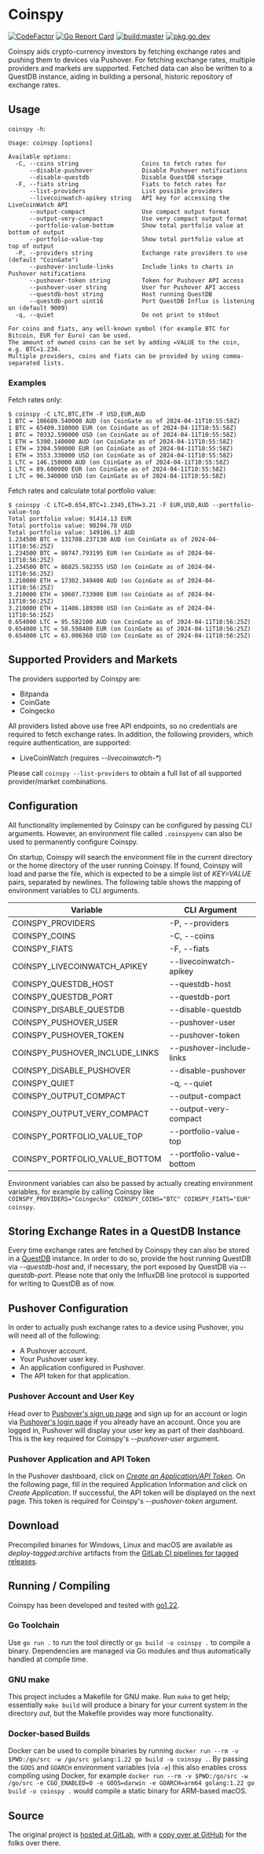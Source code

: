 # Coinspy

[![CodeFactor](https://www.codefactor.io/repository/github/rbrt-weiler/coinspy/badge/master)](https://www.codefactor.io/repository/github/rbrt-weiler/coinspy/overview/master)
[![Go Report Card](https://goreportcard.com/badge/gitlab.com/rbrt-weiler/coinspy)](https://goreportcard.com/report/gitlab.com/rbrt-weiler/coinspy)
[![build:master](https://img.shields.io/gitlab/pipeline/rbrt-weiler/coinspy/master?label=build%3Amaster)](https://gitlab.com/rbrt-weiler/coinspy/tree/master)
[![pkg.go.dev](https://pkg.go.dev/badge/gitlab.com/rbrt-weiler/coinspy.svg)](https://pkg.go.dev/gitlab.com/rbrt-weiler/coinspy)

Coinspy aids crypto-currency investors by fetching exchange rates and pushing them to devices via Pushover. For fetching exchange rates, multiple providers and markets are supported. Fetched data can also be written to a QuestDB instance, aiding in building a personal, historic repository of exchange rates.

## Usage

`coinspy -h`:

```text
Usage: coinspy [options]

Available options:
  -C, --coins string                  Coins to fetch rates for
      --disable-pushover              Disable Pushover notifications
      --disable-questdb               Disable QuestDB storage
  -F, --fiats string                  Fiats to fetch rates for
      --list-providers                List possible providers
      --livecoinwatch-apikey string   API key for accessing the LiveCoinWatch API
      --output-compact                Use compact output format
      --output-very-compact           Use very compact output format
      --portfolio-value-bottom        Show total portfolio value at bottom of output
      --portfolio-value-top           Show total portfolio value at top of output
  -P, --providers string              Exchange rate providers to use (default "CoinGate")
      --pushover-include-links        Include links to charts in Pushover notifications
      --pushover-token string         Token for Pushover API access
      --pushover-user string          User for Pushover API access
      --questdb-host string           Host running QuestDB
      --questdb-port uint16           Port QuestDB Influx is listening on (default 9009)
  -q, --quiet                         Do not print to stdout

For coins and fiats, any well-known symbol (for example BTC for Bitcoin, EUR for Euro) can be used.
The amount of owned coins can be set by adding =VALUE to the coin, e.g. BTC=1.234.
Multiple providers, coins and fiats can be provided by using comma-separated lists.
```

### Examples

Fetch rates only:

```shell
$ coinspy -C LTC,BTC,ETH -F USD,EUR,AUD
1 BTC = 106689.540000 AUD (on CoinGate as of 2024-04-11T10:55:58Z)
1 BTC = 65409.310000 EUR (on CoinGate as of 2024-04-11T10:55:58Z)
1 BTC = 70332.590000 USD (on CoinGate as of 2024-04-11T10:55:58Z)
1 ETH = 5390.140000 AUD (on CoinGate as of 2024-04-11T10:55:58Z)
1 ETH = 3304.590000 EUR (on CoinGate as of 2024-04-11T10:55:58Z)
1 ETH = 3553.330000 USD (on CoinGate as of 2024-04-11T10:55:58Z)
1 LTC = 146.150000 AUD (on CoinGate as of 2024-04-11T10:55:58Z)
1 LTC = 89.600000 EUR (on CoinGate as of 2024-04-11T10:55:58Z)
1 LTC = 96.340000 USD (on CoinGate as of 2024-04-11T10:55:58Z)
```

Fetch rates and calculate total portfolio value:

```shell
$ coinspy -C LTC=0.654,BTC=1.2345,ETH=3.21 -F EUR,USD,AUD --portfolio-value-top
Total portfolio value: 91414.13 EUR
Total portfolio value: 98294.78 USD
Total portfolio value: 149106.17 AUD
1.234500 BTC = 131708.237130 AUD (on CoinGate as of 2024-04-11T10:56:25Z)
1.234500 BTC = 80747.793195 EUR (on CoinGate as of 2024-04-11T10:56:25Z)
1.234500 BTC = 86825.582355 USD (on CoinGate as of 2024-04-11T10:56:25Z)
3.210000 ETH = 17302.349400 AUD (on CoinGate as of 2024-04-11T10:56:25Z)
3.210000 ETH = 10607.733900 EUR (on CoinGate as of 2024-04-11T10:56:25Z)
3.210000 ETH = 11406.189300 USD (on CoinGate as of 2024-04-11T10:56:25Z)
0.654000 LTC = 95.582100 AUD (on CoinGate as of 2024-04-11T10:56:25Z)
0.654000 LTC = 58.598400 EUR (on CoinGate as of 2024-04-11T10:56:25Z)
0.654000 LTC = 63.006360 USD (on CoinGate as of 2024-04-11T10:56:25Z)
```

## Supported Providers and Markets

The providers supported by Coinspy are:

* Bitpanda
* CoinGate
* Coingecko

All providers listed above use free API endpoints, so no credentials are required to fetch exchange rates. In addition, the following providers, which require authentication, are supported:

* LiveCoinWatch (requires _--livecoinwatch-*_)

Please call `coinspy --list-providers` to obtain a full list of all supported provider/market combinations.

## Configuration

All functionality implemented by Coinspy can be configured by passing CLI arguments. However, an environment file called `.coinspyenv` can also be used to permanently configure Coinspy.

On startup, Coinspy will search the environment file in the current directory or the home directory of the user running Coinspy. If found, Coinspy will load and parse the file, which is expected to be a simple list of _KEY=VALUE_ pairs, separated by newlines. The following table shows the mapping of environment variables to CLI arguments.

| Variable | CLI Argument |
| --- | --- |
| COINSPY_PROVIDERS | -P, --providers |
| COINSPY_COINS | -C, --coins |
| COINSPY_FIATS | -F, --fiats |
| COINSPY_LIVECOINWATCH_APIKEY | --livecoinwatch-apikey |
| COINSPY_QUESTDB_HOST | --questdb-host |
| COINSPY_QUESTDB_PORT | --questdb-port |
| COINSPY_DISABLE_QUESTDB | --disable-questdb |
| COINSPY_PUSHOVER_USER | --pushover-user |
| COINSPY_PUSHOVER_TOKEN | --pushover-token |
| COINSPY_PUSHOVER_INCLUDE_LINKS | --pushover-include-links |
| COINSPY_DISABLE_PUSHOVER | --disable-pushover |
| COINSPY_QUIET | -q, --quiet |
| COINSPY_OUTPUT_COMPACT | --output-compact |
| COINSPY_OUTPUT_VERY_COMPACT | --output-very-compact |
| COINSPY_PORTFOLIO_VALUE_TOP | --portfolio-value-top |
| COINSPY_PORTFOLIO_VALUE_BOTTOM | --portfolio-value-bottom |

Environment variables can also be passed by actually creating environment variables, for example by calling Coinspy like `COINSPY_PROVIDERS="Coingecko" COINSPY_COINS="BTC" COINSPY_FIATS="EUR" coinspy`.

## Storing Exchange Rates in a QuestDB Instance

Every time exchange rates are fetched by Coinspy they can also be stored in a [QuestDB](https://questdb.io/) instance. In order to do so, provide the host running QuestDB via _--questdb-host_ and, if necessary, the port exposed by QuestDB via _--questdb-port_. Please note that only the InfluxDB line protocol is supported for writing to QuestDB as of now.

## Pushover Configuration

In order to actually push exchange rates to a device using Pushover, you will need all of the following:

* A Pushover account.
* Your Pushover user key.
* An application configured in Pushover.
* The API token for that application.

### Pushover Account and User Key

Head over to [Pushover's sign up page](https://pushover.net/signup) and sign up for an account or login via [Pushover's login page](https://pushover.net/login) if you already have an account. Once you are logged in, Pushover will display your user key as part of their dashboard. This is the key required for Coinspy's _--pushover-user_ argument.

### Pushover Application and API Token

In the Pushover dashboard, click on _[Create an Application/API Token](https://pushover.net/apps/build)_. On the following page, fill in the required Application Information and click on _Create Application_. If successful, the API token will be displayed on the next page. This token is required for Coinspy's _--pushover-token_ argument.

## Download

Precompiled binaries for Windows, Linux and macOS are available as _deploy-tagged:archive_ artifacts from the [GitLab CI pipelines for tagged releases](https://gitlab.com/rbrt-weiler/coinspy/-/pipelines?scope=tags).

## Running / Compiling

Coinspy has been developed and tested with [go1.22](https://go.dev/doc/go1.22).

### Go Toolchain

Use `go run .` to run the tool directly or `go build -o coinspy .` to compile a binary. Dependencies are managed via Go modules and thus automatically handled at compile time.

### GNU make

This project includes a Makefile for GNU make. Run `make` to get help; essentially `make build` will produce a binary for your current system in the directory _out_, but the Makefile provides way more functionality.

### Docker-based Builds

Docker can be used to compile binaries by running `docker run --rm -v $PWD:/go/src -w /go/src golang:1.22 go build -o coinspy .`. By passing the `GOOS` and `GOARCH` environment variables (via `-e`) this also enables cross compiling using Docker, for example `docker run --rm -v $PWD:/go/src -w /go/src -e CGO_ENABLED=0 -e GOOS=darwin -e GOARCH=arm64 golang:1.22 go build -o coinspy .` would compile a static binary for ARM-based macOS.

## Source

The original project is [hosted at GitLab](https://gitlab.com/rbrt-weiler/coinspy), with a [copy over at GitHub](https://github.com/rbrt-weiler/coinspy) for the folks over there.
